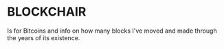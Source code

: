 # BLOCKCHAIR
Is for Bitcoins and info on how many blocks I've moved and made through the years of its existence.
